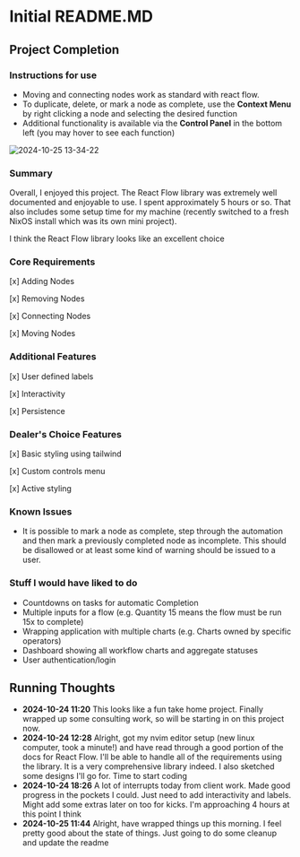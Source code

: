 # Initial README.MD

## Project Completion

### Instructions for use

- Moving and connecting nodes work as standard with react flow.
- To duplicate, delete, or mark a node as complete, use the **Context Menu** by right clicking a node and selecting the desired function
- Additional functionality is available via the **Control Panel** in the bottom left (you may hover to see each function)

![2024-10-25 13-34-22](https://github.com/user-attachments/assets/db924b0a-57ac-47ab-8d4f-31e5a8dfca60)


### Summary

Overall, I enjoyed this project. The React Flow library was extremely well documented and enjoyable to use. I spent approximately 5 hours or so. That also includes some setup time for my machine (recently switched to a fresh NixOS install which was its own mini project).

I think the React Flow library looks like an excellent choice

### Core Requirements

[x] Adding Nodes

[x] Removing Nodes

[x] Connecting Nodes

[x] Moving Nodes

### Additional Features

[x] User defined labels

[x] Interactivity

[x] Persistence

### Dealer's Choice Features

[x] Basic styling using tailwind

[x] Custom controls menu

[x] Active styling

### Known Issues

- It is possible to mark a node as complete, step through the automation and then mark a previously completed node as incomplete. This should be disallowed or at least some kind of warning should be issued to a user.

### Stuff I would have liked to do

- Countdowns on tasks for automatic Completion
- Multiple inputs for a flow (e.g. Quantity 15 means the flow must be run 15x to complete)
- Wrapping application with multiple charts (e.g. Charts owned by specific operators)
- Dashboard showing all workflow charts and aggregate statuses
- User authentication/login

## Running Thoughts

- **2024-10-24 11:20** This looks like a fun take home project. Finally wrapped up some consulting work, so will be starting in on this project now.
- **2024-10-24 12:28** Alright, got my nvim editor setup (new linux computer, took a minute!) and have read through a good portion of the docs for React Flow. I'll be able to handle all of the requirements using the library. It is a very comprehensive library indeed. I also sketched some designs I'll go for. Time to start coding
- **2024-10-24 18:26** A lot of interrupts today from client work. Made good progress in the pockets I could. Just need to add interactivity and labels. Might add some extras later on too for kicks. I'm approaching 4 hours at this point I think
- **2024-10-25 11:44** Alright, have wrapped things up this morning. I feel pretty good about the state of things. Just going to do some cleanup and update the readme
